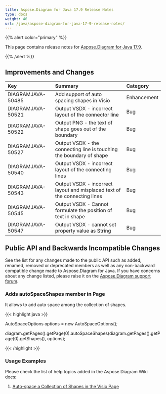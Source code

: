 ```yaml
---
title: Aspose.Diagram for Java 17.9 Release Notes
type: docs
weight: 40
url: /java/aspose-diagram-for-java-17-9-release-notes/
---
```


{{% alert color="primary" %}} 

This page contains release notes for [Aspose.Diagram for Java 17.9](https://docs.aspose.com/diagram/java/aspose-diagram-for-java-17-09-release-notes/).

{{% /alert %}} 
## **Improvements and Changes**

|**Key**|**Summary**|**Category**|
| :- | :- | :- |
|DIAGRAMJAVA-50485|Add support of auto spacing shapes in Visio|Enhancement|
|DIAGRAMJAVA-50521|Output VSDX - incorrect layout of the connector line |Bug|
|DIAGRAMJAVA-50522|Output PNG - the text of shape goes out of the boundary|Bug|
|DIAGRAMJAVA-50527|Output VSDX - the connecting line is touching the boundary of shape|Bug|
|DIAGRAMJAVA-50540|Output VSDX - incorrect layout of the connecting lines|Bug|
|DIAGRAMJAVA-50543|Output VSDX - incorrect layout and misplaced text of the connecting lines|Bug|
|DIAGRAMJAVA-50545|Output VSDX - Cannot formulate the position of text in shape|Bug|
|DIAGRAMJAVA-50547|Output VSDX - cannot set property value as String|Bug|
## **Public API and Backwards Incompatible Changes**
See the list for any changes made to the public API such as added, renamed, removed or deprecated members as well as any non-backward compatible change made to Aspose.Diagram for Java. If you have concerns about any change listed, please raise it on the [Aspose.Diagram support forum](https://forum.aspose.com/c/diagram/17).
### **Adds autoSpaceShapes member in Page**
It allows to add auto space among the collection of shapes.

{{< highlight java >}}

 AutoSpaceOptions options = new AutoSpaceOptions();

diagram.getPages().getPage(0).autoSpaceShapes(diagram.getPages().getPage(0).getShapes(), options);

{{< /highlight >}}
### **Usage Examples**
Please check the list of help topics added in the Aspose.Diagram Wiki docs: 

1. [Auto-space a Collection of Shapes in the Visio Page](/diagram/java/auto-space-a-collection-of-shapes-in-the-visio-page/)
